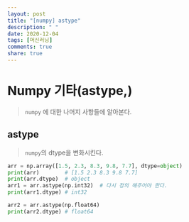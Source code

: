 ```yaml
---
layout: post
title: "[numpy] astype"
description: " "
date: 2020-12-04
tags: [머신러닝]
comments: true
share: true
---
```


# Numpy 기타(astype,)

>  `numpy` 에 대한 나머지 사항들에 알아본다.



## astype

> `numpy`의 dtype을 변화시킨다.

```python
arr = np.array([1.5, 2.3, 8.3, 9.8, 7.7], dtype=object)
print(arr)        # [1.5 2.3 8.3 9.8 7.7]
print(arr.dtype)  # object
arr1 = arr.astype(np.int32)  # 다시 정의 해주어야 한다.
print(arr1.dtype) # int32

arr2 = arr.astype(np.float64)
print(arr2.dtype) # float64
```

